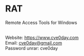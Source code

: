 # RAT
Remote Access Tools for Windows<br /><br />

Website: https://www.cve0day.com <br />
Email: cve0day@gmail.com<br />
Password unrar: cve0day
